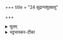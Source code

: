 +++
title = "24 क्षुद्रान्पशून्रक्षतु"

+++


<details><summary>मूलम्</summary>

क्षु॒द्रान्प॒शून्र॑क्षतु रे॒वती॑ नः ।    
गावो॑ नो॒ अश्वा॒ँ॒ अन्वे॑तु पू॒षा ।  
अन्न॒ँ॒ रक्ष॑न्तौ बहु॒धा विरू॑पम् ।  
वाजँ॑ सनुता॒य्ँयज॑मानाय य॒ज्ञम् ।
</details>

<details><summary>भट्टभास्कर-टीका</summary>

24क्षुद्रानिति ॥ नः क्षुद्रान् अजादीन् पशून् रेवती रक्षतु । नः गावः गाः । आत्वाभावः छान्दसः । अश्वांश्च पूषाऽन्वेतु रक्षतु । तौ द्वावपि अन्नं विरूपं विविधरूपं बहुधा रक्षन्तौ वाजं अन्नवन्तं यज्ञं यजमानाय सनुतां दत्ताम् । षणु दाने ॥


</details>

